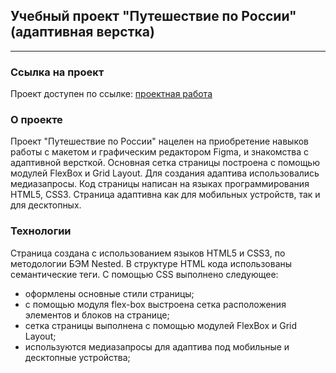 ## Учебный проект "Путешествие по России" (адаптивная верстка)
---
###  Ссылка на проект
Проект доступен по ссылке: [проектная работа](https://apl-by.github.io/russian-travel/index.html)

### О проекте

Проект "Путешествие по России" нацелен на приобретение навыков работы с макетом и графическим редактором Figma, и знакомства с адаптивной версткой.
Основная сетка страницы построена с помощью модулей FlexBox и Grid Layout. Для создания адаптива использовались медиазапросы.
Код страницы написан на языках программирования HTML5, CSS3. Страница адаптивна как для мобильных устройств, так и для десктопных.

### Технологии

Страница создана с использованием языков HTML5 и CSS3, по методологии БЭМ Nested. В структуре HTML кода использованы семантические теги. С помощью CSS выполнено следующее:
* оформлены основные стили страницы;
* с помощью модуля flex-box выстроена сетка расположения элементов и блоков на странице;
* сетка страницы выполнена с помощью модулей FlexBox и Grid Layout;
* используются медиазапросы для адаптива под мобильные и десктопные устройства;
